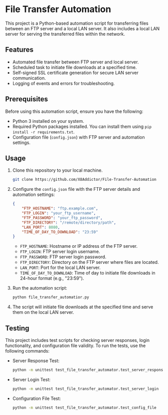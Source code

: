 # File Transfer Automation

This project is a Python-based automation script for transferring files between an FTP server and a local LAN server. It also includes a local LAN server for serving the transferred files within the network.

## Features

- Automated file transfer between FTP server and local server.
- Scheduled task to initiate file downloads at a specified time.
- Self-signed SSL certificate generation for secure LAN server communication.
- Logging of events and errors for troubleshooting.

## Prerequisites

Before using this automation script, ensure you have the following:

- Python 3 installed on your system.
- Required Python packages installed. You can install them using `pip install -r requirements.txt`.
- Configuration file (`config.json`) with FTP server and automation settings.

## Usage

1. Clone this repository to your local machine.
   ```bash
   git clone https://github.com/X8Addictor/File-Transfer-Automation
   ```

3. Configure the `config.json` file with the FTP server details and automation settings:

    ```json
    {
        "FTP_HOSTNAME": "ftp.example.com",
        "FTP_LOGIN": "your_ftp_username",
        "FTP_PASSWORD": "your_ftp_password",
        "FTP_DIRECTORY": "/remote/directory/path",
        "LAN_PORT": 8080,
        "TIME_OF_DAY_TO_DOWNLOAD": "23:59"
    }
    ```

    - `FTP_HOSTNAME`: Hostname or IP address of the FTP server.
    - `FTP_LOGIN`: FTP server login username.
    - `FTP_PASSWORD`: FTP server login password.
    - `FTP_DIRECTORY`: Directory on the FTP server where files are located.
    - `LAN_PORT`: Port for the local LAN server.
    - `TIME_OF_DAY_TO_DOWNLOAD`: Time of day to initiate file downloads in 24-hour format (e.g., "23:59").

4. Run the automation script:

    ```bash
    python file_transfer_automatior.py
    ```

5. The script will initiate file downloads at the specified time and serve them on the local LAN server.

## Testing

This project includes test scripts for checking server responses, login functionality, and configuration file validity. To run the tests, use the following commands:

- Server Response Test:

    ```bash
    python -m unittest test_file_transfer_automator.test_server_response
    ```

- Server Login Test:

    ```bash
    python -m unittest test_file_transfer_automator.test_server_login
    ```

- Configuration File Test:

    ```bash
    python -m unittest test_file_transfer_automator.test_config_file
    ```
